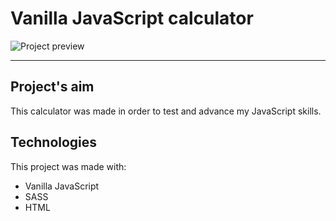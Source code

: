 # Vanilla JavaScript calculator #
![Project preview](https://imgur.com/LnSgBpM.jpg)

---
## Project's aim ##
This calculator was made in order to test and advance my JavaScript skills.

## Technologies ##
This project was made with:
* Vanilla JavaScript
* SASS
* HTML
